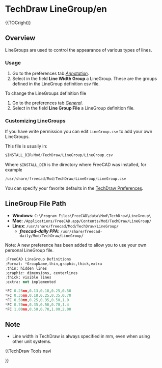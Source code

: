 # TechDraw LineGroup/en







{{TOCright}}

## Overview

LineGroups are used to control the appearance of various types of lines.

### Usage

1.  Go to the preferences tab *[Annotation](TechDraw_Preferences#Annotation.md)*.
2.  Select in the field **Line Width Group** a LineGroup. These are the groups defined in the LineGroup definition csv file.

To change the LineGroups definition file

1.  Go to the preferences tab *[General](TechDraw_Preferences#General.md)*.
2.  Select in the field **Line Group File** a LineGroup definition file.

### Customizing LineGroups 

If you have write permission you can edit `LineGroup.csv` to add your own LineGroups.

This file is usually in:


```python
$INSTALL_DIR/Mod/TechDraw/LineGroup/LineGroup.csv
```

Where `$INSTALL_DIR` is the directory where FreeCAD was installed, for example


```python
/usr/share/freecad/Mod/TechDraw/LineGroup/LineGroup.csv
```

You can specify your favorite defaults in the [TechDraw Preferences](TechDraw_Preferences.md).

## LineGroup File Path 

-   **Windows**: `C:\Program Files\FreeCAD\data\Mod\TechDraw\LineGroup\`
-   **Mac**: `/Applications/FreeCAD.app/Contents/Mod/TechDraw/LineGroup/`
-   **Linux**: `/usr/share/freecad/Mod/TechDraw/LineGroup/`
    -   ***freecad-daily PPA***: `/usr/share/freecad-daily/Mod/TechDraw/LineGroup/`

Note: A new preference has been added to allow you to use your own personal LineGroup file.


```python
;FreeCAD LineGroup Definitions
;Format: *GroupName,thin,graphic,thick,extra
;thin: hidden lines
;graphic: dimensions, centerlines
;thick: visible lines
;extra: not implemented
```


```python
*FC 0.25mm,0.13,0.18,0.25,0.50
*FC 0.35mm,0.18,0.25,0.35,0.70
*FC 0.50mm,0.25,0.35,0.50,1.0
*FC 0.70mm,0.35,0.50,0.70,1.4
*FC 1.00mm,0.50,0.70,1.00,2.00
```

## Note

-   Line width in TechDraw is always specified in mm, even when using other unit systems.





{{TechDraw Tools navi

}}  
